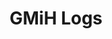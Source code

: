 ---
layout: page
title: GMiH Logs
weight: 1
redirect_to:
  - https://classic.warcraftlogs.com/guild/id/479857
permalink: logs/
---